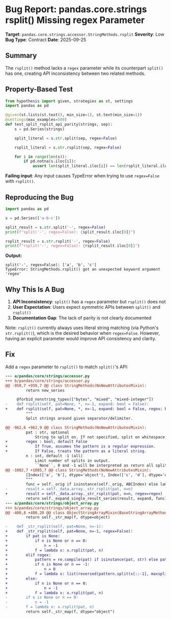 # Bug Report: pandas.core.strings rsplit() Missing regex Parameter

**Target**: `pandas.core.strings.accessor.StringMethods.rsplit`
**Severity**: Low
**Bug Type**: Contract
**Date**: 2025-09-25

## Summary

The `rsplit()` method lacks a `regex` parameter while its counterpart `split()` has one, creating API inconsistency between two related methods.

## Property-Based Test

```python
from hypothesis import given, strategies as st, settings
import pandas as pd

@given(st.lists(st.text(), min_size=1), st.text(min_size=1))
@settings(max_examples=500)
def test_split_rsplit_api_parity(strings, sep):
    s = pd.Series(strings)

    split_literal = s.str.split(sep, regex=False)

    rsplit_literal = s.str.rsplit(sep, regex=False)

    for i in range(len(s)):
        if pd.notna(s.iloc[i]):
            assert len(split_literal.iloc[i]) == len(rsplit_literal.iloc[i])
```

**Failing input**: Any input causes TypeError when trying to use `regex=False` with `rsplit()`.

## Reproducing the Bug

```python
import pandas as pd

s = pd.Series(['a-b-c'])

split_result = s.str.split('-', regex=False)
print(f"split('-', regex=False): {split_result.iloc[0]}")

rsplit_result = s.str.rsplit('-', regex=False)
print(f"rsplit('-', regex=False): {rsplit_result.iloc[0]}")
```

**Output:**
```
split('-', regex=False): ['a', 'b', 'c']
TypeError: StringMethods.rsplit() got an unexpected keyword argument 'regex'
```

## Why This Is A Bug

1. **API Inconsistency**: `split()` has a `regex` parameter but `rsplit()` does not
2. **User Expectation**: Users expect symmetric APIs between `split()` and `rsplit()`
3. **Documentation Gap**: The lack of parity is not clearly documented

Note: `rsplit()` currently always uses literal string matching (via Python's `str.rsplit()`), which is the desired behavior when `regex=False`. However, having an explicit parameter would improve API consistency and clarity.

## Fix

Add a `regex` parameter to `rsplit()` to match `split()`'s API:

```diff
--- a/pandas/core/strings/accessor.py
+++ b/pandas/core/strings/accessor.py
@@ -950,7 +950,7 @@ class StringMethods(NoNewAttributesMixin):
         return new_series

     @forbid_nonstring_types(["bytes", "mixed", "mixed-integer"])
-    def rsplit(self, pat=None, *, n=-1, expand: bool = False):
+    def rsplit(self, pat=None, *, n=-1, expand: bool = False, regex: bool = False):
         """
         Split strings around given separator/delimiter.

@@ -962,6 +962,9 @@ class StringMethods(NoNewAttributesMixin):
         pat : str, optional
             String to split on. If not specified, split on whitespace.
+        regex : bool, default False
+            If True, assumes the pattern is a regular expression.
+            If False, treats the pattern as a literal string.
         n : int, default -1 (all)
             Limit number of splits in output.
             ``None``, 0 and -1 will be interpreted as return all splits.
@@ -1002,7 +1005,7 @@ class StringMethods(NoNewAttributesMixin):
         [Index(['a', 'b'], dtype='object'), Index(['c', 'd'], dtype='object')]
         """
         func = self._orig if isinstance(self._orig, ABCIndex) else lambda x: x
-        result = self._data.array._str_rsplit(pat, n=n)
+        result = self._data.array._str_rsplit(pat, n=n, regex=regex)
         return self._expand_single_result_series(result, expand, func)
--- a/pandas/core/strings/object_array.py
+++ b/pandas/core/strings/object_array.py
@@ -400,8 +400,20 @@ class ObjectStringArrayMixin(BaseStringArrayMethods):
         return self._str_map(f, dtype=object)

-    def _str_rsplit(self, pat=None, n=-1):
+    def _str_rsplit(self, pat=None, n=-1, regex=False):
+        if pat is None:
+            if n is None or n == 0:
+                n = -1
+            f = lambda x: x.rsplit(pat, n)
+        elif regex:
+            pattern = re.compile(pat) if isinstance(pat, str) else pat
+            if n is None or n == -1:
+                n = 0
+            f = lambda x: list(reversed(pattern.split(x[::-1], maxsplit=n)))
+        else:
+            if n is None or n == 0:
+                n = -1
+            f = lambda x: x.rsplit(pat, n)
-        if n is None or n == 0:
-            n = -1
-        f = lambda x: x.rsplit(pat, n)
         return self._str_map(f, dtype="object")
```